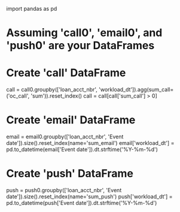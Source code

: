 import pandas as pd

# Assuming 'call0', 'email0', and 'push0' are your DataFrames

# Create 'call' DataFrame
call = call0.groupby(['loan_acct_nbr', 'workload_dt']).agg(sum_call=('oc_call', 'sum')).reset_index()
call = call[call['sum_call'] > 0]

# Create 'email' DataFrame
email = email0.groupby(['loan_acct_nbr', 'Event date']).size().reset_index(name='sum_email')
email['workload_dt'] = pd.to_datetime(email['Event date']).dt.strftime('%Y-%m-%d')

# Create 'push' DataFrame
push = push0.groupby(['loan_acct_nbr', 'Event date']).size().reset_index(name='sum_push')
push['workload_dt'] = pd.to_datetime(push['Event date']).dt.strftime('%Y-%m-%d')
